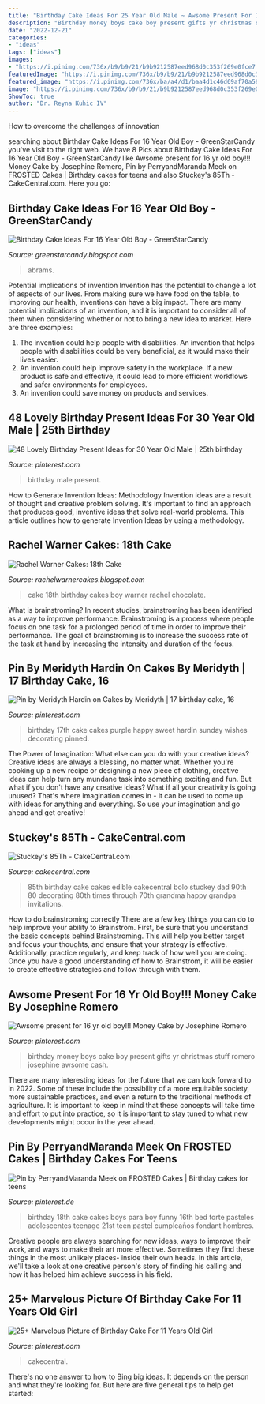```yaml
---
title: "Birthday Cake Ideas For 25 Year Old Male ~ Awsome Present For 16 Yr Old Boy!!! Money Cake By Josephine Romero"
description: "Birthday money boys cake boy present gifts yr christmas stuff romero josephine awsome cash"
date: "2022-12-21"
categories:
- "ideas"
tags: ["ideas"]
images:
- "https://i.pinimg.com/736x/b9/b9/21/b9b9212587eed968d0c353f269e0fce7.jpg"
featuredImage: "https://i.pinimg.com/736x/b9/b9/21/b9b9212587eed968d0c353f269e0fce7.jpg"
featured_image: "https://i.pinimg.com/736x/ba/a4/d1/baa4d1c46d69af70a588f39d477c5fb4--money-cake-old-boys.jpg"
image: "https://i.pinimg.com/736x/b9/b9/21/b9b9212587eed968d0c353f269e0fce7.jpg"
ShowToc: true
author: "Dr. Reyna Kuhic IV"
---
```



How to overcome the challenges of innovation
 

	

		
searching about Birthday Cake Ideas For 16 Year Old Boy - GreenStarCandy you've visit to the right web. We have 8 Pics about Birthday Cake Ideas For 16 Year Old Boy - GreenStarCandy like Awsome present for 16 yr old boy!!! Money Cake by Josephine Romero, Pin by PerryandMaranda Meek on FROSTED Cakes | Birthday cakes for teens and also Stuckey&#039;s 85Th - CakeCentral.com. Here you go:
		
    
## Birthday Cake Ideas For 16 Year Old Boy - GreenStarCandy

<img loading=lazy src="https://i.pinimg.com/originals/92/ad/80/92ad803e8aa9e6b7f52f69a9a9e91f29.jpg" onerror="this.onerror=null;this.src='https://tse1.mm.bing.net/th?id=OIP.ZgLa0UaSc43ZxQcwbTwkpQAAAA&amp;pid=15.1';" alt="Birthday Cake Ideas For 16 Year Old Boy - GreenStarCandy">

_Source: greenstarcandy.blogspot.com_

>abrams. 

	

Potential implications of invention
Invention has the potential to change a lot of aspects of our lives. From making sure we have food on the table, to improving our health, inventions can have a big impact. There are many potential implications of an invention, and it is important to consider all of them when considering whether or not to bring a new idea to market. Here are three examples: 
1. The invention could help people with disabilities. An invention that helps people with disabilities could be very beneficial, as it would make their lives easier. 
2. An invention could help improve safety in the workplace. If a new product is safe and effective, it could lead to more efficient workflows and safer environments for employees. 
3. An invention could save money on products and services.

    
## 48 Lovely Birthday Present Ideas For 30 Year Old Male | 25th Birthday

<img loading=lazy src="https://i.pinimg.com/736x/f2/9b/0f/f29b0fb4da0f835414ec9b2cfdc64993.jpg" onerror="this.onerror=null;this.src='https://tse1.mm.bing.net/th?id=OIP.y7ikrHRydwJQDCbKhx1ilQHaJ4&amp;pid=15.1';" alt="48 Lovely Birthday Present Ideas for 30 Year Old Male | 25th birthday">

_Source: pinterest.com_

>birthday male present. 

	

How to Generate Invention Ideas: Methodology
Invention ideas are a result of thought and creative problem solving. It's important to find an approach that produces good, inventive ideas that solve real-world problems. This article outlines how to generate Invention Ideas by using a methodology.

    
## Rachel Warner Cakes: 18th Cake

<img loading=lazy src="https://2.bp.blogspot.com/-vdDTCEK2kDk/TerfkI2VdHI/AAAAAAAAAB0/QHI4cm6LJzM/s1600/18th+Cake+2.jpg" onerror="this.onerror=null;this.src='https://tse4.mm.bing.net/th?id=OIP.MZbxYmJV_jIH6ux8u2Sf2gHaFj&amp;pid=15.1';" alt="Rachel Warner Cakes: 18th Cake">

_Source: rachelwarnercakes.blogspot.com_

>cake 18th birthday cakes boy warner rachel chocolate. 

	

What is brainstroming?
In recent studies, brainstroming has been identified as a way to improve performance. Brainstroming is a process where people focus on one task for a prolonged period of time in order to improve their performance. The goal of brainstroming is to increase the success rate of the task at hand by increasing the intensity and duration of the focus.

    
## Pin By Meridyth Hardin On Cakes By Meridyth | 17 Birthday Cake, 16

<img loading=lazy src="https://i.pinimg.com/originals/e2/0f/99/e20f99e3eda1d920c466371bc5ab1784.jpg" onerror="this.onerror=null;this.src='https://tse3.mm.bing.net/th?id=OIP.rX90HE9DGNLydcrN4jizbgAAAA&amp;pid=15.1';" alt="Pin by Meridyth Hardin on Cakes by Meridyth | 17 birthday cake, 16">

_Source: pinterest.com_

>birthday 17th cake cakes purple happy sweet hardin sunday wishes decorating pinned. 

	

The Power of Imagination: What else can you do with your creative ideas?
Creative ideas are always a blessing, no matter what. Whether you're cooking up a new recipe or designing a new piece of clothing, creative ideas can help turn any mundane task into something exciting and fun. But what if you don't have any creative ideas? What if all your creativity is going unused? That's where imagination comes in - it can be used to come up with ideas for anything and everything. So use your imagination and go ahead and get creative!

    
## Stuckey&#039;s 85Th - CakeCentral.com

<img loading=lazy src="https://cdn001.cakecentral.com/gallery/2015/08/900_zpeZEflIFS-stuckeys-85th.jpg" onerror="this.onerror=null;this.src='https://tse2.mm.bing.net/th?id=OIP.UADY9ncL75qToDQpM_nwAQHaLl&amp;pid=15.1';" alt="Stuckey&#039;s 85Th - CakeCentral.com">

_Source: cakecentral.com_

>85th birthday cake cakes edible cakecentral bolo stuckey dad 90th 80 decorating 80th times through 70th grandma happy grandpa invitations. 

	

How to do brainstroming correctly
There are a few key things you can do to help improve your ability to Brainstrom. First, be sure that you understand the basic concepts behind Brainstroming. This will help you better target and focus your thoughts, and ensure that your strategy is effective. Additionally, practice regularly, and keep track of how well you are doing. Once you have a good understanding of how to Brainstrom, it will be easier to create effective strategies and follow through with them.

    
## Awsome Present For 16 Yr Old Boy!!! Money Cake By Josephine Romero

<img loading=lazy src="https://i.pinimg.com/736x/ba/a4/d1/baa4d1c46d69af70a588f39d477c5fb4--money-cake-old-boys.jpg" onerror="this.onerror=null;this.src='https://tse4.mm.bing.net/th?id=OIP.E35_6-0CgnmwVQzcOzgKdADhEs&amp;pid=15.1';" alt="Awsome present for 16 yr old boy!!! Money Cake by Josephine Romero">

_Source: pinterest.com_

>birthday money boys cake boy present gifts yr christmas stuff romero josephine awsome cash. 

	

There are many interesting ideas for the future that we can look forward to in 2022. Some of these include the possibility of a more equitable society, more sustainable practices, and even a return to the traditional methods of agriculture. It is important to keep in mind that these concepts will take time and effort to put into practice, so it is important to stay tuned to what new developments might occur in the year ahead.

    
## Pin By PerryandMaranda Meek On FROSTED Cakes | Birthday Cakes For Teens

<img loading=lazy src="https://i.pinimg.com/736x/58/8d/2c/588d2cea9f54c46dc8a9c7e2c16b9863--cakes.jpg" onerror="this.onerror=null;this.src='https://tse1.mm.bing.net/th?id=OIP.33VqEebuoNb8b8bjKMWLAgHaJP&amp;pid=15.1';" alt="Pin by PerryandMaranda Meek on FROSTED Cakes | Birthday cakes for teens">

_Source: pinterest.de_

>birthday 18th cake cakes boys para boy funny 16th bed torte pasteles adolescentes teenage 21st teen pastel cumpleaños fondant hombres. 

	

Creative people are always searching for new ideas, ways to improve their work, and ways to make their art more effective. Sometimes they find these things in the most unlikely places- inside their own heads. In this article, we'll take a look at one creative person's story of finding his calling and how it has helped him achieve success in his field.

    
## 25+ Marvelous Picture Of Birthday Cake For 11 Years Old Girl

<img loading=lazy src="https://i.pinimg.com/736x/b9/b9/21/b9b9212587eed968d0c353f269e0fce7.jpg" onerror="this.onerror=null;this.src='https://tse2.mm.bing.net/th?id=OIP.vktN8evO3C-K3C1-Lf1BQQHaKR&amp;pid=15.1';" alt="25+ Marvelous Picture of Birthday Cake For 11 Years Old Girl">

_Source: pinterest.com_

>cakecentral. 

	

There's no one answer to how to Bing big ideas. It depends on the person and what they're looking for. But here are five general tips to help get started: 

